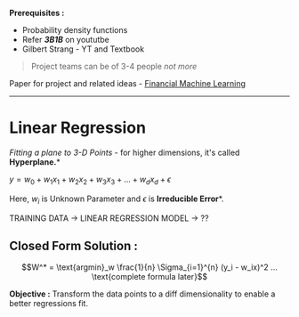 
**Prerequisites :**
- Probability density functions
- Refer ***3B1B*** on yoututbe
- Gilbert Strang - YT and Textbook

> Project teams can be of 3-4 people *not more*

Paper for project and related ideas - [Financial Machine Learning](https://papers.ssrn.com/sol3/papers.cfm?abstract_id=4501707)

---
# Linear Regression 

*Fitting a plane to 3-D Points* - for higher dimensions, it's called **Hyperplane.***

$y = w_0 + w_1x_1+ w_2x_2+ w_3x_3+ ... + w_dx_d + \epsilon$

Here,
	$w_i$ is Unknown Parameter and  $\epsilon$  is **Irreducible Error***.


TRAINING DATA $\rightarrow$ LINEAR REGRESSION MODEL $\rightarrow$  ??



## Closed Form Solution :

$$W^* = \text{argmin}_w \frac{1}{n} \Sigma_{i=1}^{n} (y_i - w_ix)^2 ...  \text{complete formula later}$$


**Objective :** Transform the data points to a diff dimensionality to enable a better regressions fit.



